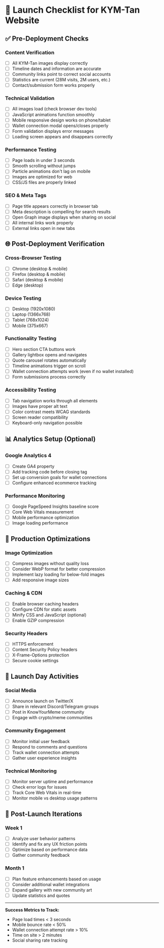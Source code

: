 # 🚀 Launch Checklist for KYM-Tan Website

## ✅ Pre-Deployment Checks

### Content Verification
- [ ] All KYM-Tan images display correctly
- [ ] Timeline dates and information are accurate
- [ ] Community links point to correct social accounts
- [ ] Statistics are current (28M visits, 2M users, etc.)
- [ ] Contact/submission form works properly

### Technical Validation
- [ ] All images load (check browser dev tools)
- [ ] JavaScript animations function smoothly
- [ ] Mobile responsive design works on phone/tablet
- [ ] Wallet connection modal opens/closes properly
- [ ] Form validation displays error messages
- [ ] Loading screen appears and disappears correctly

### Performance Testing
- [ ] Page loads in under 3 seconds
- [ ] Smooth scrolling without jumps
- [ ] Particle animations don't lag on mobile
- [ ] Images are optimized for web
- [ ] CSS/JS files are properly linked

### SEO & Meta Tags
- [ ] Page title appears correctly in browser tab
- [ ] Meta description is compelling for search results
- [ ] Open Graph image displays when sharing on social
- [ ] All internal links work properly
- [ ] External links open in new tabs

## 🌐 Post-Deployment Verification

### Cross-Browser Testing
- [ ] Chrome (desktop & mobile)
- [ ] Firefox (desktop & mobile)
- [ ] Safari (desktop & mobile)
- [ ] Edge (desktop)

### Device Testing
- [ ] Desktop (1920x1080)
- [ ] Laptop (1366x768)
- [ ] Tablet (768x1024)
- [ ] Mobile (375x667)

### Functionality Testing
- [ ] Hero section CTA buttons work
- [ ] Gallery lightbox opens and navigates
- [ ] Quote carousel rotates automatically
- [ ] Timeline animations trigger on scroll
- [ ] Wallet connection attempts work (even if no wallet installed)
- [ ] Form submissions process correctly

### Accessibility Testing
- [ ] Tab navigation works through all elements
- [ ] Images have proper alt text
- [ ] Color contrast meets WCAG standards
- [ ] Screen reader compatibility
- [ ] Keyboard-only navigation possible

## 📊 Analytics Setup (Optional)

### Google Analytics 4
- [ ] Create GA4 property
- [ ] Add tracking code before closing </head> tag
- [ ] Set up conversion goals for wallet connections
- [ ] Configure enhanced ecommerce tracking

### Performance Monitoring
- [ ] Google PageSpeed Insights baseline score
- [ ] Core Web Vitals measurement
- [ ] Mobile performance optimization
- [ ] Image loading performance

## 🔧 Production Optimizations

### Image Optimization
- [ ] Compress images without quality loss
- [ ] Consider WebP format for better compression
- [ ] Implement lazy loading for below-fold images
- [ ] Add responsive image sizes

### Caching & CDN
- [ ] Enable browser caching headers
- [ ] Configure CDN for static assets
- [ ] Minify CSS and JavaScript (optional)
- [ ] Enable GZIP compression

### Security Headers
- [ ] HTTPS enforcement
- [ ] Content Security Policy headers
- [ ] X-Frame-Options protection
- [ ] Secure cookie settings

## 🎯 Launch Day Activities

### Social Media
- [ ] Announce launch on Twitter/X
- [ ] Share in relevant Discord/Telegram groups
- [ ] Post in KnowYourMeme community
- [ ] Engage with crypto/meme communities

### Community Engagement
- [ ] Monitor initial user feedback
- [ ] Respond to comments and questions
- [ ] Track wallet connection attempts
- [ ] Gather user experience insights

### Technical Monitoring
- [ ] Monitor server uptime and performance
- [ ] Check error logs for issues
- [ ] Track Core Web Vitals in real-time
- [ ] Monitor mobile vs desktop usage patterns

## 🔄 Post-Launch Iterations

### Week 1
- [ ] Analyze user behavior patterns
- [ ] Identify and fix any UX friction points
- [ ] Optimize based on performance data
- [ ] Gather community feedback

### Month 1
- [ ] Plan feature enhancements based on usage
- [ ] Consider additional wallet integrations
- [ ] Expand gallery with new community art
- [ ] Update statistics and quotes

---

**Success Metrics to Track:**
- Page load times < 3 seconds
- Mobile bounce rate < 50%
- Wallet connection attempt rate > 10%
- Time on site > 2 minutes
- Social sharing rate tracking